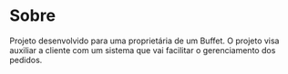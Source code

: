 # Sobre
Projeto desenvolvido para uma proprietária de um Buffet.
O projeto visa auxiliar a cliente com um sistema que vai facilitar o gerenciamento dos pedidos.
